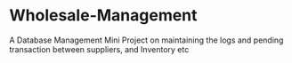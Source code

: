 # Wholesale-Management
A Database Management Mini Project on maintaining the logs and pending transaction between suppliers,  and Inventory etc

